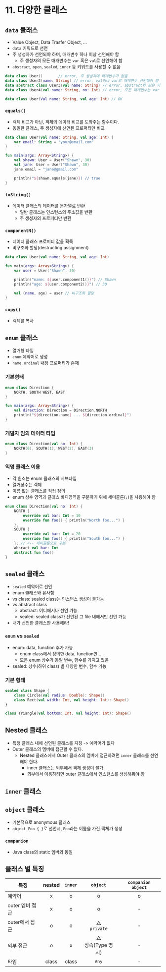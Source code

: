 # 11. 다양한 클래스

## `data` 클래스

* Value Object, Data Trasfer Object, ...
* `data` 키워드로 선언
* 주 생성자가 선언되야 하며, 매개변수 하나 이상 선언해야 함
  * 주 생성자의 모든 매개변수는 `var`  혹은 `val`로 선언해야 함
* `abstract`, `open`, `sealed`, `inner` 등 키워드를 사용할 수 없음

```kotlin
data class User()       // error, 주 생성자에 매개변수가 없음
data class User2(name: String) // error, val이나 var로 매개변수 선언해야 함
data abstract class User3(val name: String) // error, abstract와 같은 키워드를 사용할 수 없음
data class User4(val name: String, no: Int) // error, 모든 매개변수는 var 혹은 val로 선언해야 함

data class User(Val name: String, val age: Int) // OK
```

### `equals()`

* 객체 비교가 아닌, 객체의 데이터 비교를 도와주는 함수이다.
* 동일한 클래스, 주 생성자에 선언된 프로퍼티만 비교

```kotlin
data class User(val name: String, val age: Int) {
    var email: String = "your@email.com"
}

fun main(args: Array<String>) {
    val shawn: User = User("Shawn", 30)
    val jane: User = User("Shawn", 30)
    jane.email = "jane@gmail.com"

    println("${shawn.equals(jane)}) // true
}
```

### `toString()`

* 데이터 클래스의 데이터를 문자열로 반환
  * 일반 클래스는 인스턴스의 주소값을 반환
  * 주 생성자의 프로퍼티만 반환

### `componentN()`

* 데이터 클래스 프로퍼티 값을 획득
* 비구조화 할당(destructing assignment)

```kotlin
data class User(val name: String, val age: Int)

fun main(args: Array<String>) {
    var user = User("Shawn", 30)

    println("name: ${user.component1()}") // Shawn
    println("age: ${user.component2()}") // 30

    val (name, age) = user // 비구조화 할당
}
```

### `copy()`

* 객체를 복사

## `enum` 클래스

* 열거형 타입
* `enum` 예약어로 생성
* `name`, `ordinal` 내장 프로퍼티가 존재

### 기본형태

```kotlin
enum class Direction {
    NORTH, SOUTH WEST, EAST
}

fun main(args: Array<String>) {
    val direction: Direction = Direction.NORTH
    println("${direction.name} ... ${direction.ordinal}")
}
```

### 개발자 임의 데이터 타입

```kotlin
enum class Direction(val no: Int) {
    NORTH(0), SOUTH(1), WEST(2), EAST(3)
}
```

### 익명 클래스 이용

* 각 원소는 enum 클래스의 서브타입
* 열거상수는 객체
* 이름 없는 클래스를 직접 정의
* enum 상수 영역과 클래스 바디영역을 구분하기 위해 세미콜론(`;`)을 사용해야 함

```kotlin
enum class Direction(val no: Int) {
    NORTH {
        override val bar: Int = 10
        override fun foo() { println("North foo...") }
    },
    SOUTH {
        override val bar: Int = 20
        override fun foo() { println("South foo...") }
    }; // <-- 세미콜론으로 구분
    absract val bar: Int
    abstract fun foo()
}
```

## `sealed` 클래스

* `sealed` 예약어로 선언
* enum 클래스와 유사함
* vs class: sealed class는 인스턴스 생성이 불가능
* vs abstract class
  * abstract: 어디에서나 선언 가능
  * sealed: sealed class가 선언된 그 file 내에서만 선언 가능
* 내가 선언한 클래스만 사용해라!

### `enum` vs `sealed`

* enum: data, function 추가 가능
  * enum class에서 정의한 data, function만...
  * 모든 enum 상수가 동일 변수, 함수를 가지고 있음
* sealed: 상수(하위 class) 별 다양한 변수, 함수 가능

### 기본 형태

```kotlin
sealed class Shape {
    class Circle(val radius: Double): Shape()
    class Rect(val width: Int, val height: Int): Shape()
}

class Triangle(val bottom: Int, val height: Int): Shape()
```

## Nested 클래스

* 특정 클래스 내에 선언된 클래스를 지칭 -> 예약어가 없다
* Outer 클래스의 멤버에 접근할 수 없다.
  * Nested 클래스에서 Outer 클래스의 멤버에 접근하려면 `inner` 클래스를 선언해야 한다.
    * inner 클래스는 외부에서 객체 생성이 불가
    * 외부에서 이용하려면 outer 클래스에서 인스턴스를 생성해줘야 함

## `inner` 클래스

## `object` 클래스

* 기본적으로 anonymous 클래스
* `object Foo { }`로 선언시, `Foo`라는 이름을 가진 객체가 생성

### `companion`

* Java class의 static 멤버와 동일


## 클래스 별 특징

|특징|nested|`inner`|`object`|`companion object`|
|---|:---:|:---:|:---:|:---:|
|예약어|x|o|o|o|
|outer 멤버 접근|x|o|o|-|
|outer에서 접근|o|o|△<br/>`private`|-|
|외부 접근|o|x|△<br />상속(Type 명시)|-|
|타입|class|class|`Any`|-|
